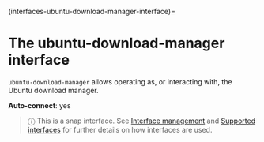 (interfaces-ubuntu-download-manager-interface)=
# The ubuntu-download-manager interface

`ubuntu-download-manager` allows operating as, or interacting with, the Ubuntu download manager.

**Auto-connect**: yes

> ⓘ  This is a snap interface. See [Interface management](/) and [Supported interfaces](/interfaces/index) for further details on how interfaces are used.

